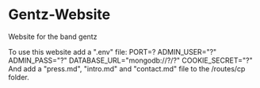 # Gentz-Website
Website for the band gentz


To use this website add a ".env" file: PORT=?
                                       ADMIN_USER="?"
                                       ADMIN_PASS="?"
                                       DATABASE_URL="mongodb://?/?"
                                       COOKIE_SECRET="?"
And add a "press.md", "intro.md" and "contact.md" file to the /routes/cp folder.

